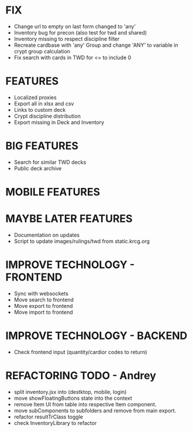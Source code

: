 # FIX
- Change url to empty on last form changed to 'any'
- Inventory bug for precon (also test for twd and shared)
- Inventory missing to respect discipline filter
- Recreate cardbase with 'any' Group and change 'ANY' to variable in crypt group calculation
- Fix search with cards in TWD for <= to include 0

# FEATURES
- Localized proxies
- Export all in xlsx and csv
- Links to custom deck
- Crypt discipline distribution
- Export missing in Deck and Inventory

# BIG FEATURES
- Search for similar TWD decks
- Public deck archive

# MOBILE FEATURES

# MAYBE LATER FEATURES
- Documentation on updates
- Script to update images/rulings/twd from static.krcg.org

# IMPROVE TECHNOLOGY - FRONTEND
- Sync with websockets
- Move search to frontend
- Move export to frontend
- Move import to frontend

# IMPROVE TECHNOLOGY - BACKEND
- Check frontend input (quantity/cardior codes to return)

# REFACTORING TODO - Andrey
- split inventory.jsx into (destktop, mobile, login)
- move showFloatingButtons state into the context
- remove Item UI from table into respective Item component.
- move subComponents to subfolders and remove from main export.
- refactor resultTrClass toggle
- check InventoryLibrary to refactor
